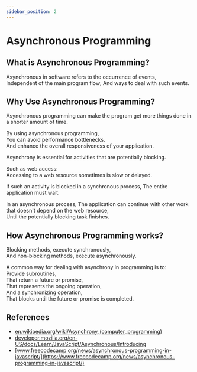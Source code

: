 ```yaml
---
sidebar_position: 2
---
```


# Asynchronous Programming

## What is Asynchronous Programming?

Asynchronous in software refers to the occurrence of events,  
Independent of the main program flow;
And ways to deal with such events.

## Why Use Asynchronous Programming?

Asynchronous programming can make the program get more things done in a shorter amount of time.

By using asynchronous programming,  
You can avoid performance bottlenecks.  
And enhance the overall responsiveness of your application.

Asynchrony is essential for activities that are potentially blocking.

Such as web access:  
Accessing to a web resource sometimes is slow or delayed.

If such an activity is blocked in a synchronous process,
The entire application must wait.

In an asynchronous process,
The application can continue with other work that doesn't depend on the web resource,  
Until the potentially blocking task finishes.

## How Asynchronous Programming works?

Blocking methods, execute synchronously,  
And non-blocking methods, execute asynchronously.

A common way for dealing with asynchrony in programming is to:  
Provide subroutines,  
That return a future or promise,  
That represents the ongoing operation,  
And a synchronizing operation,  
That blocks until the future or promise is completed.

## References

- [en.wikipedia.org/wiki/Asynchrony\_(computer_programming)](<https://en.wikipedia.org/wiki/Asynchrony_(computer_programming)>)
- [developer.mozilla.org/en-US/docs/Learn/JavaScript/Asynchronous/Introducing](https://developer.mozilla.org/en-US/docs/Learn/JavaScript/Asynchronous/Introducing)
- [www.freecodecamp.org/news/asynchronous-programming-in-javascript/](https://www.freecodecamp.org/news/asynchronous-programming-in-javascript/)
